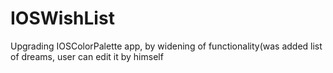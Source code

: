 # IOSWishList
Upgrading IOSColorPalette app, by widening of functionality(was added list of dreams, user can edit it by himself
